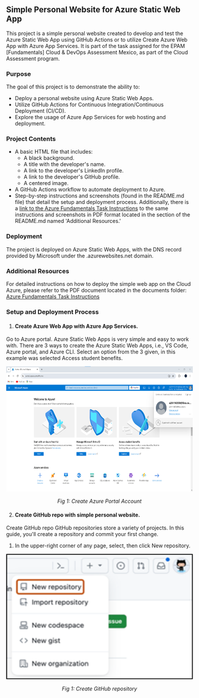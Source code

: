 ## Simple Personal Website for Azure Static Web App

This project is a simple personal website created to develop and test the Azure Static Web App using GitHub Actions or to utilize Create Azure Web App with Azure App Services. It is part of the task assigned for the EPAM [Fundamentals] Cloud & DevOps Assessment Mexico, as part of the Cloud Assessment program.

### Purpose

The goal of this project is to demonstrate the ability to:

- Deploy a personal website using Azure Static Web Apps.
- Utilize GitHub Actions for Continuous Integration/Continuous Deployment (CI/CD).
- Explore the usage of Azure App Services for web hosting and deployment.

### Project Contents
- A basic HTML file that includes:
  - A black background.
  - A title with the developer's name.
  - A link to the developer's LinkedIn profile.
  - A link to the developer's GitHub profile.
  - A centered image.
- A GitHub Actions workflow to automate deployment to Azure.
- Step-by-step instructions and screenshots (found in the README.md file) that detail the setup and deployment process. Additionally, there is a [link to the Azure Fundamentals Task Instructions](documents/Azure_Fundamentals_Task_Gustavo_Adolfo_Carrillo_Camacho.pdf) to the same instructions and screenshots in PDF format located in the section of the README.md named 'Additional Resources.'

### Deployment
The project is deployed on Azure Static Web Apps, with the DNS record provided by Microsoft under the .azurewebsites.net domain.

### Additional Resources
For detailed instructions on how to deploy the simple web app on the Cloud Azure, please refer to the PDF document located in the documents folder: [Azure Fundamentals Task Instructions](documents/Azure_Fundamentals_Task_Gustavo_Adolfo_Carrillo_Camacho.pdf)

### Setup and Deployment Process

1.	#### Create Azure Web App with Azure App Services. 
Go to Azure portal. Azure Static Web Apps is very simple and easy to work with. There are 3 ways to create the Azure Static Web Apps, i.e., VS Code, Azure portal, and Azure CLI. 
Select an option from the 3 given, in this example was selected Access student benefits.

<p align="center">
  <img src="images/create_static_web_app_0.png" width="596" height="338" alt="Create Azure Portal Account">
</p>
<p align="center">

<p align="center">
  <em>Fig 1: Create Azure Portal Account</em>
</p>

2.	#### Create GitHub repo with simple personal website. 
Create GitHub repo
GitHub repositories store a variety of projects. In this guide, you'll create a repository and commit your first change.
1.	In the upper-right corner of any page, select, then click New repository.

<p align="center">
  <img src="images/github_1.png" width="596" height="338" alt="Create GitHub repository">
</p>
<p align="center">

<p align="center">
  <em>Fig 1: Create GitHub repository</em>
</p>

